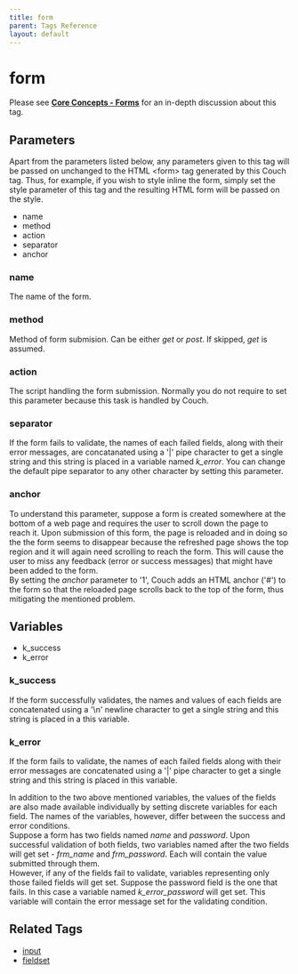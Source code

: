 ```yaml
---
title: form
parent: Tags Reference
layout: default
---
```


# form

Please see [**Core Concepts - Forms**](../../concepts/forms.html) for an in-depth discussion about this tag.

## Parameters

<p class="success">Apart from the parameters listed below, any parameters given to this tag will be passed on unchanged to the HTML &lt;form&gt; tag generated by this Couch tag. Thus, for example, if you wish to style inline the form, simply set the style parameter of this tag and the resulting HTML form will be passed on the style.</p>

*   name
*   method
*   action
*   separator
*   anchor

### name

The name of the form.

### method

Method of form submision. Can be either _get_ or _post_. If skipped, _get_ is assumed.

### action

The script handling the form submission. Normally you do not require to set this parameter because this task is handled by Couch.

### separator

If the form fails to validate, the names of each failed fields, along with their error messages, are concatanated using a '|' pipe character to get a single string and this string is placed in a variable named *k\_error*. You can change the default pipe separator to any other character by setting this parameter.

### anchor

To understand this parameter, suppose a form is created somewhere at the bottom of a web page and requires the user to scroll down the page to reach it. Upon submission of this form, the page is reloaded and in doing so the the form seems to disappear because the refreshed page shows the top region and it will again need scrolling to reach the form. This will cause the user to miss any feedback (error or success messages) that might have been added to the form.<br/>
By setting the _anchor_ parameter to '1', Couch adds an HTML anchor ('\#') to the form so that the reloaded page scrolls back to the top of the form, thus mitigating the mentioned problem.

## Variables

*   k\_success
*   k\_error

### k\_success

If the form successfully validates, the names and values of each fields are concatenated using a '\\n' newline character to get a single string and this string is placed in a this variable.

### k\_error

If the form fails to validate, the names of each failed fields along with their error messages are concatenated using a '|' pipe character to get a single string and this string is placed in this variable.

In addition to the two above mentioned variables, the values of the fields are also made available individually by setting discrete variables for each field. The names of the variables, however, differ between the success and error conditions.<br/>
Suppose a form has two fields named _name_ and _password_. Upon successful validation of both fields, two variables named after the two fields will get set - *frm\_name* and *frm\_password*. Each will contain the value submitted through them.<br/>
However, if any of the fields fail to validate, variables representing only those failed fields will get set. Suppose the password field is the one that fails. In this case a variable named *k\_error\_password* will get set. This variable will contain the error message set for the validating condition.

## Related Tags

*   [input](./input.html)
*   [fieldset](./fieldset.html)

